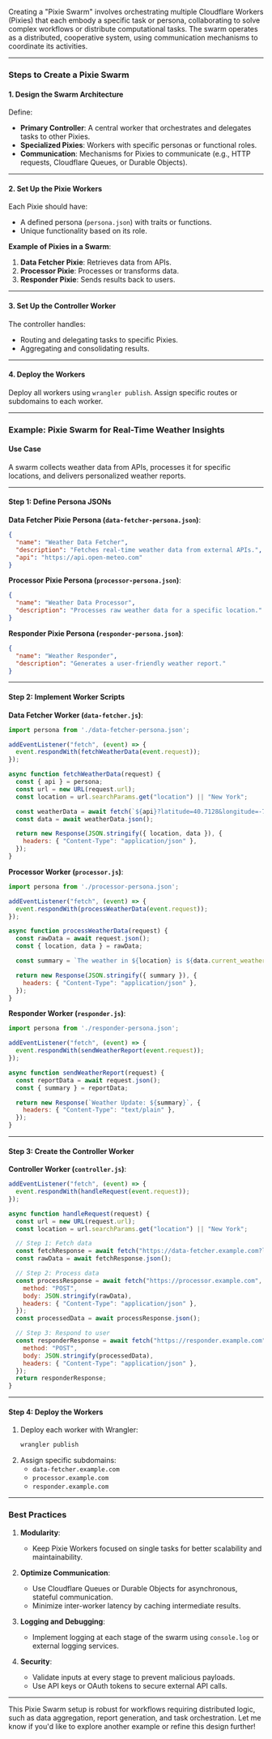 Creating a "Pixie Swarm" involves orchestrating multiple Cloudflare Workers (Pixies) that each embody a specific task or persona, collaborating to solve complex workflows or distribute computational tasks. The swarm operates as a distributed, cooperative system, using communication mechanisms to coordinate its activities.

---

### **Steps to Create a Pixie Swarm**

#### 1. **Design the Swarm Architecture**
Define:
- **Primary Controller**: A central worker that orchestrates and delegates tasks to other Pixies.
- **Specialized Pixies**: Workers with specific personas or functional roles.
- **Communication**: Mechanisms for Pixies to communicate (e.g., HTTP requests, Cloudflare Queues, or Durable Objects).

---

#### 2. **Set Up the Pixie Workers**
Each Pixie should have:
- A defined persona (`persona.json`) with traits or functions.
- Unique functionality based on its role.

**Example of Pixies in a Swarm**:
1. **Data Fetcher Pixie**: Retrieves data from APIs.
2. **Processor Pixie**: Processes or transforms data.
3. **Responder Pixie**: Sends results back to users.

---

#### 3. **Set Up the Controller Worker**
The controller handles:
- Routing and delegating tasks to specific Pixies.
- Aggregating and consolidating results.

---

#### 4. **Deploy the Workers**
Deploy all workers using `wrangler publish`. Assign specific routes or subdomains to each worker.

---

### **Example: Pixie Swarm for Real-Time Weather Insights**

#### **Use Case**
A swarm collects weather data from APIs, processes it for specific locations, and delivers personalized weather reports.

---

#### **Step 1: Define Persona JSONs**

**Data Fetcher Pixie Persona (`data-fetcher-persona.json`)**:
```json
{
  "name": "Weather Data Fetcher",
  "description": "Fetches real-time weather data from external APIs.",
  "api": "https://api.open-meteo.com"
}
```

**Processor Pixie Persona (`processor-persona.json`)**:
```json
{
  "name": "Weather Data Processor",
  "description": "Processes raw weather data for a specific location."
}
```

**Responder Pixie Persona (`responder-persona.json`)**:
```json
{
  "name": "Weather Responder",
  "description": "Generates a user-friendly weather report."
}
```

---

#### **Step 2: Implement Worker Scripts**

**Data Fetcher Worker (`data-fetcher.js`)**:
```javascript
import persona from './data-fetcher-persona.json';

addEventListener("fetch", (event) => {
  event.respondWith(fetchWeatherData(event.request));
});

async function fetchWeatherData(request) {
  const { api } = persona;
  const url = new URL(request.url);
  const location = url.searchParams.get("location") || "New York";

  const weatherData = await fetch(`${api}?latitude=40.7128&longitude=-74.0060&current_weather=true`);
  const data = await weatherData.json();

  return new Response(JSON.stringify({ location, data }), {
    headers: { "Content-Type": "application/json" },
  });
}
```

**Processor Worker (`processor.js`)**:
```javascript
import persona from './processor-persona.json';

addEventListener("fetch", (event) => {
  event.respondWith(processWeatherData(event.request));
});

async function processWeatherData(request) {
  const rawData = await request.json();
  const { location, data } = rawData;

  const summary = `The weather in ${location} is ${data.current_weather.temperature}°C with ${data.current_weather.weathercode}.`;

  return new Response(JSON.stringify({ summary }), {
    headers: { "Content-Type": "application/json" },
  });
}
```

**Responder Worker (`responder.js`)**:
```javascript
import persona from './responder-persona.json';

addEventListener("fetch", (event) => {
  event.respondWith(sendWeatherReport(event.request));
});

async function sendWeatherReport(request) {
  const reportData = await request.json();
  const { summary } = reportData;

  return new Response(`Weather Update: ${summary}`, {
    headers: { "Content-Type": "text/plain" },
  });
}
```

---

#### **Step 3: Create the Controller Worker**

**Controller Worker (`controller.js`)**:
```javascript
addEventListener("fetch", (event) => {
  event.respondWith(handleRequest(event.request));
});

async function handleRequest(request) {
  const url = new URL(request.url);
  const location = url.searchParams.get("location") || "New York";

  // Step 1: Fetch data
  const fetchResponse = await fetch("https://data-fetcher.example.com?location=" + location);
  const rawData = await fetchResponse.json();

  // Step 2: Process data
  const processResponse = await fetch("https://processor.example.com", {
    method: "POST",
    body: JSON.stringify(rawData),
    headers: { "Content-Type": "application/json" },
  });
  const processedData = await processResponse.json();

  // Step 3: Respond to user
  const responderResponse = await fetch("https://responder.example.com", {
    method: "POST",
    body: JSON.stringify(processedData),
    headers: { "Content-Type": "application/json" },
  });
  return responderResponse;
}
```

---

#### **Step 4: Deploy the Workers**
1. Deploy each worker with Wrangler:
   ```bash
   wrangler publish
   ```
2. Assign specific subdomains:
   - `data-fetcher.example.com`
   - `processor.example.com`
   - `responder.example.com`

---

### **Best Practices**

1. **Modularity**:
   - Keep Pixie Workers focused on single tasks for better scalability and maintainability.

2. **Optimize Communication**:
   - Use Cloudflare Queues or Durable Objects for asynchronous, stateful communication.
   - Minimize inter-worker latency by caching intermediate results.

3. **Logging and Debugging**:
   - Implement logging at each stage of the swarm using `console.log` or external logging services.

4. **Security**:
   - Validate inputs at every stage to prevent malicious payloads.
   - Use API keys or OAuth tokens to secure external API calls.

---

This Pixie Swarm setup is robust for workflows requiring distributed logic, such as data aggregation, report generation, and task orchestration. Let me know if you'd like to explore another example or refine this design further!
